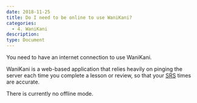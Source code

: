 ```yaml
---
date: 2018-11-25
title: Do I need to be online to use WaniKani?
categories:
  - 4. WaniKani
description:
type: Document
---
```


You need to have an internet connection to use WaniKani.

WaniKani is a web-based application that relies heavily on pinging the server each time you complete a lesson or review, so that your [SRS](#) times are accurate.

There is currently no offline mode.
